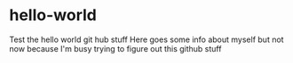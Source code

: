# hello-world
Test the hello world git hub stuff
Here goes some info about myself but not now because I'm busy trying to figure out this github stuff
